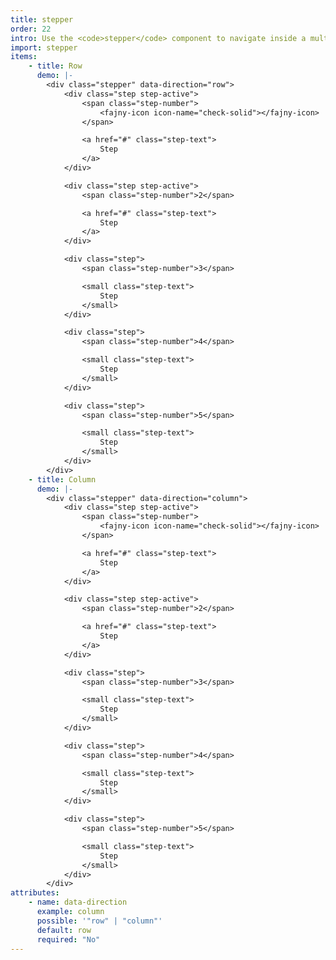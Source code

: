 ```yaml
---
title: stepper
order: 22
intro: Use the <code>stepper</code> component to navigate inside a multi pages form for example.
import: stepper
items:
    - title: Row
      demo: |-
        <div class="stepper" data-direction="row">
            <div class="step step-active">
                <span class="step-number">
                    <fajny-icon icon-name="check-solid"></fajny-icon>
                </span>

                <a href="#" class="step-text">
                    Step
                </a>
            </div>

            <div class="step step-active">
                <span class="step-number">2</span>

                <a href="#" class="step-text">
                    Step
                </a>
            </div>

            <div class="step">
                <span class="step-number">3</span>

                <small class="step-text">
                    Step
                </small>
            </div>

            <div class="step">
                <span class="step-number">4</span>

                <small class="step-text">
                    Step
                </small>
            </div>

            <div class="step">
                <span class="step-number">5</span>

                <small class="step-text">
                    Step
                </small>
            </div>
        </div>
    - title: Column
      demo: |-
        <div class="stepper" data-direction="column">
            <div class="step step-active">
                <span class="step-number">
                    <fajny-icon icon-name="check-solid"></fajny-icon>
                </span>

                <a href="#" class="step-text">
                    Step
                </a>
            </div>

            <div class="step step-active">
                <span class="step-number">2</span>

                <a href="#" class="step-text">
                    Step
                </a>
            </div>

            <div class="step">
                <span class="step-number">3</span>

                <small class="step-text">
                    Step
                </small>
            </div>

            <div class="step">
                <span class="step-number">4</span>

                <small class="step-text">
                    Step
                </small>
            </div>

            <div class="step">
                <span class="step-number">5</span>

                <small class="step-text">
                    Step
                </small>
            </div>
        </div>
attributes:
    - name: data-direction
      example: column
      possible: '"row" | "column"'
      default: row
      required: "No"
---
```

